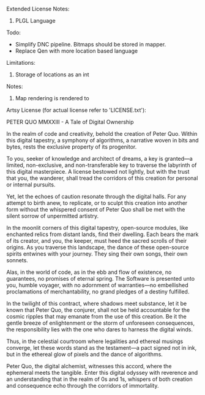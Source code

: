 

Extended License Notes:
1. PLGL Language

Todo:
- Simplify DNC pipeline. Bitmaps should be stored in mapper.
- Replace Qen with more location based language

Limitations:
1. Storage of locations as an int

Notes:
1. Map rendering is rendered to 


Artsy License (for actual license refer to 'LICENSE.txt'):

PETER QUO MMXXIII - A Tale of Digital Ownership

In the realm of code and creativity, behold the creation of Peter Quo. Within this digital tapestry, a symphony of algorithms, a narrative woven in bits and bytes, rests the exclusive property of its progenitor.

To you, seeker of knowledge and architect of dreams, a key is granted—a limited, non-exclusive, and non-transferable key to traverse the labyrinth of this digital masterpiece. A license bestowed not lightly, but with the trust that you, the wanderer, shall tread the corridors of this creation for personal or internal pursuits.

Yet, let the echoes of caution resonate through the digital halls. For any attempt to birth anew, to replicate, or to sculpt this creation into another form without the whispered consent of Peter Quo shall be met with the silent sorrow of unpermitted artistry.

In the moonlit corners of this digital tapestry, open-source modules, like enchanted relics from distant lands, find their dwelling. Each bears the mark of its creator, and you, the keeper, must heed the sacred scrolls of their origins. As you traverse this landscape, the dance of these open-source spirits entwines with your journey. They sing their own songs, their own sonnets.

Alas, in the world of code, as in the ebb and flow of existence, no guarantees, no promises of eternal spring. The Software is presented unto you, humble voyager, with no adornment of warranties—no embellished proclamations of merchantability, no grand pledges of a destiny fulfilled.

In the twilight of this contract, where shadows meet substance, let it be known that Peter Quo, the conjurer, shall not be held accountable for the cosmic ripples that may emanate from the use of this creation. Be it the gentle breeze of enlightenment or the storm of unforeseen consequences, the responsibility lies with the one who dares to harness the digital winds.

Thus, in the celestial courtroom where legalities and ethereal musings converge, let these words stand as the testament—a pact signed not in ink, but in the ethereal glow of pixels and the dance of algorithms.

Peter Quo, the digital alchemist, witnesses this accord, where the ephemeral meets the tangible. Enter this digital odyssey with reverence and an understanding that in the realm of 0s and 1s, whispers of both creation and consequence echo through the corridors of immortality.